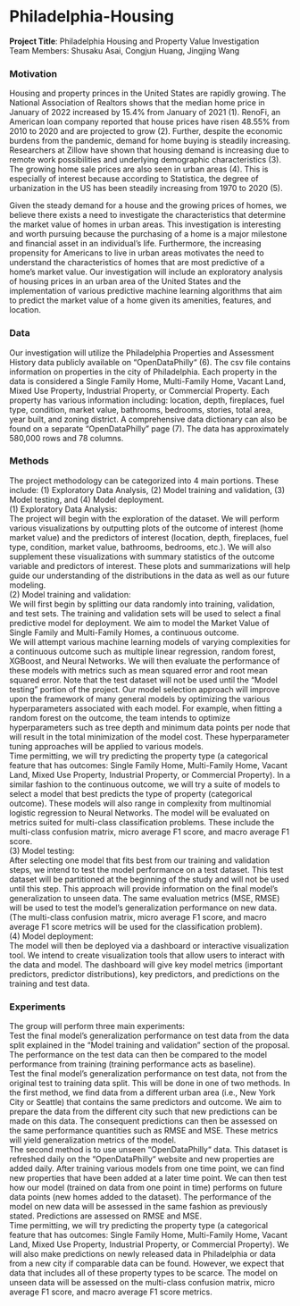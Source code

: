 # Philadelphia-Housing

**Project Title**: Philadelphia Housing and Property Value Investigation  
Team Members: Shusaku Asai, Congjun Huang, Jingjing Wang   

### Motivation  
Housing and property princes in the United States are rapidly growing. The National Association of Realtors shows that the median home price in January of 2022 increased by 15.4% from January of 2021 (1). RenoFi, an American loan company reported that house prices have risen 48.55% from 2010 to 2020 and are projected to grow (2). Further, despite the economic burdens from the pandemic, demand for home buying is steadily increasing. Researchers at Zillow have shown that housing demand is increasing due to remote work possibilities and underlying demographic characteristics (3). The growing home sale prices are also seen in urban areas (4). This is especially of interest because according to Statistica, the degree of urbanization in the US has been steadily increasing from 1970 to 2020 (5).      

Given the steady demand for a house and the growing prices of homes, we believe there exists a need to investigate the characteristics that determine the market value of homes in urban areas. This investigation is interesting and worth pursuing because the purchasing of a home is a major milestone and financial asset in an individual’s life. Furthermore, the increasing propensity for Americans to live in urban areas motivates the need to understand the characteristics of homes that are most predictive of a home’s market value. Our investigation will include an exploratory analysis of housing prices in an urban area of the United States and the implementation of various predictive machine learning algorithms that aim to predict the market value of a home given its amenities, features, and location.    

### Data   
Our investigation will utilize the Philadelphia Properties and Assessment History data publicly available on “OpenDataPhilly“ (6). The csv file contains information on properties in the city of Philadelphia. Each property in the data is considered a Single Family Home, Multi-Family Home, Vacant Land, Mixed Use Property, Industrial Property, or Commercial Property. Each property has various information including: location, depth, fireplaces, fuel type, condition, market value, bathrooms, bedrooms, stories, total area, year built, and zoning district. A comprehensive data dictionary can also be found on a separate “OpenDataPhilly” page (7). The data has approximately 580,000 rows and 78 columns.    

### Methods   
The project methodology can be categorized into 4 main portions. These include: (1) Exploratory Data Analysis, (2) Model training and validation, (3) Model testing, and (4) Model deployment.  
(1) Exploratory Data Analysis:  
The project will begin with the exploration of the dataset. We will perform various visualizations by outputting plots of the outcome of interest (home market value) and the predictors of interest (location, depth, fireplaces, fuel type, condition, market value, bathrooms, bedrooms, etc.). We will also supplement these visualizations with summary statistics of the outcome variable and predictors of interest. These plots and summarizations will help guide our understanding of the distributions in the data as well as our future modeling.  
(2) Model training and validation:  
We will first begin by splitting our data randomly into training, validation, and test sets. The training and validation sets will be used to select a final predictive model for deployment. We aim to model the Market Value of Single Family and  Multi-Family Homes, a continuous outcome.    
We will attempt various machine learning models of varying complexities for a continuous outcome such as multiple linear regression, random forest, XGBoost, and Neural Networks. We will then evaluate the performance of these models with metrics such as mean squared error and root mean squared error. Note that the test dataset will not be used until the “Model testing” portion of the project. Our model selection approach will improve upon the framework of many general models by optimizing the various hyperparameters associated with each model. For example, when fitting a random forest on the outcome, the team intends to optimize hyperparameters such as  tree depth and minimum data points per node that will result in the total minimization of the model cost. These hyperparameter tuning approaches will be applied to various models.    
Time permitting, we will try predicting the property type (a categorical feature that has outcomes: Single Family Home, Multi-Family Home, Vacant Land, Mixed Use Property, Industrial Property, or Commercial Property). In a similar fashion to the continuous outcome, we will try a suite of models to select a model that best predicts the type of property (categorical outcome). These models will also range in complexity from multinomial logistic regression to Neural Networks. The model will be evaluated on metrics suited for multi-class classification problems. These include the multi-class confusion matrix, micro average F1 score, and macro average F1 score.    
(3) Model testing:   
After selecting one model that fits best from our training and validation steps, we intend to test the model performance on a test dataset. This test dataset will be partitioned at the beginning of the study and will not be used until this step. This approach will provide information on the final model’s generalization to unseen data. The same evaluation metrics (MSE, RMSE) will be used to test the model’s generalization performance on new data. (The multi-class confusion matrix, micro average F1 score, and macro average F1 score metrics will be used for the classification problem).    
(4) Model deployment:    
The model will then be deployed via a dashboard or interactive visualization tool. We intend to create visualization tools that allow users to interact with the data and model. The dashboard will give key model metrics (important predictors, predictor distributions), key predictors, and predictions on the training and test data.    

### Experiments    
The group will perform three main experiments:    
Test the final model’s generalization performance on test data from the data split explained in the “Model training and validation” section of the proposal. The performance on the test data can then be compared to the model performance from training (training performance acts as baseline).    
Test the final model’s generalization performance on test data, not from the original test to training data split. This will be done in one of two methods. In the first method, we find data from a different urban area (i.e., New York City or Seattle) that contains the same predictors and outcome. We aim to prepare the data from the different city such that new predictions can be made on this data. The consequent predictions can then be assessed on the same performance quantities such as RMSE and MSE. These metrics will yield generalization metrics of the model.      
The second method is to use unseen “OpenDataPhilly“ data. This dataset is refreshed daily on the “OpenDataPhilly“ website and new properties are added daily. After training various models from one time point, we can find new properties that have been added at a later time point. We can then test how our model (trained on data from one point in time) performs on future data points (new homes added to the dataset). The performance of the model on new data will be assessed in the same fashion as previously stated. Predictions are assessed on RMSE and MSE.    
Time permitting, we will try predicting the property type (a categorical feature that has outcomes: Single Family Home, Multi-Family Home, Vacant Land, Mixed Use Property, Industrial Property, or Commercial Property). We will also make predictions on newly released data in Philadelphia or data from a new city if comparable data can be found. However, we expect that data that includes all of these property types to be scarce. The model on unseen data will be assessed on the multi-class confusion matrix, micro average F1 score, and macro average F1 score metrics.     
